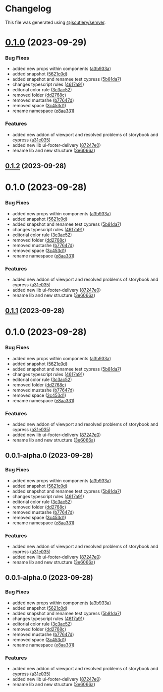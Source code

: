 # Changelog

This file was generated using [@jscutlery/semver](https://github.com/jscutlery/semver).

# [0.1.0](https://gitlab.ir7.com.br/r7/front-monorepo/compare/ui-footer-delivery-0.0.1-alpha.2...ui-footer-delivery-0.1.0) (2023-09-29)

### Bug Fixes

- added new props within components ([a3b933a](https://gitlab.ir7.com.br/r7/front-monorepo/commit/a3b933a517f0c01f9b8fd1c3f84b514e5e1b8443))
- added snapshot ([5621c0d](https://gitlab.ir7.com.br/r7/front-monorepo/commit/5621c0d75edd852267ad9d8d724b05e3401d7b9e))
- added snapshot and renamee test cypress ([5b81da7](https://gitlab.ir7.com.br/r7/front-monorepo/commit/5b81da782c549ed039a030167c701192417f5ad4))
- changes typescript rules ([4617a91](https://gitlab.ir7.com.br/r7/front-monorepo/commit/4617a91f0ed082daf8aab4f2d0f831f21cc41b8f))
- editorial color rule ([3c3ac52](https://gitlab.ir7.com.br/r7/front-monorepo/commit/3c3ac52f4c126be97b621ceabc98019a30f84850))
- removed folder ([dd2768c](https://gitlab.ir7.com.br/r7/front-monorepo/commit/dd2768c3c52955b9f24012dd5af4ba09b5c760ba))
- removed mustashe ([b77647d](https://gitlab.ir7.com.br/r7/front-monorepo/commit/b77647d84a7df6d08cbbc1c48e5b69647ec06d91))
- removed space ([3c453d1](https://gitlab.ir7.com.br/r7/front-monorepo/commit/3c453d1a2678b1cb2f19c3b086694214483abb01))
- rename namespace ([e8aa331](https://gitlab.ir7.com.br/r7/front-monorepo/commit/e8aa33181bc8dd5700f0d518fc12836a124dda4f))

### Features

- added new addon of viewport and resolved problems of storybook and cypress ([a31e035](https://gitlab.ir7.com.br/r7/front-monorepo/commit/a31e0358a33f8174b97e0d135ae14fdd4a3fad06))
- added new lib ui-footer-delivery ([87247e0](https://gitlab.ir7.com.br/r7/front-monorepo/commit/87247e084b6b9642d72d37c2bd20cd9f86f4c243))
- rename lib and new structure ([3e6066a](https://gitlab.ir7.com.br/r7/front-monorepo/commit/3e6066ab2b13b1597fd411496c8681c1e4765bf8))

## [0.1.2](https://gitlab.ir7.com.br/r7/front-monorepo/compare/ui-footer-delivery-0.1.1...ui-footer-delivery-0.1.2) (2023-09-28)

# 0.1.0 (2023-09-28)

### Bug Fixes

- added new props within components ([a3b933a](https://gitlab.ir7.com.br/r7/front-monorepo/commit/a3b933a517f0c01f9b8fd1c3f84b514e5e1b8443))
- added snapshot ([5621c0d](https://gitlab.ir7.com.br/r7/front-monorepo/commit/5621c0d75edd852267ad9d8d724b05e3401d7b9e))
- added snapshot and renamee test cypress ([5b81da7](https://gitlab.ir7.com.br/r7/front-monorepo/commit/5b81da782c549ed039a030167c701192417f5ad4))
- changes typescript rules ([4617a91](https://gitlab.ir7.com.br/r7/front-monorepo/commit/4617a91f0ed082daf8aab4f2d0f831f21cc41b8f))
- editorial color rule ([3c3ac52](https://gitlab.ir7.com.br/r7/front-monorepo/commit/3c3ac52f4c126be97b621ceabc98019a30f84850))
- removed folder ([dd2768c](https://gitlab.ir7.com.br/r7/front-monorepo/commit/dd2768c3c52955b9f24012dd5af4ba09b5c760ba))
- removed mustashe ([b77647d](https://gitlab.ir7.com.br/r7/front-monorepo/commit/b77647d84a7df6d08cbbc1c48e5b69647ec06d91))
- removed space ([3c453d1](https://gitlab.ir7.com.br/r7/front-monorepo/commit/3c453d1a2678b1cb2f19c3b086694214483abb01))
- rename namespace ([e8aa331](https://gitlab.ir7.com.br/r7/front-monorepo/commit/e8aa33181bc8dd5700f0d518fc12836a124dda4f))

### Features

- added new addon of viewport and resolved problems of storybook and cypress ([a31e035](https://gitlab.ir7.com.br/r7/front-monorepo/commit/a31e0358a33f8174b97e0d135ae14fdd4a3fad06))
- added new lib ui-footer-delivery ([87247e0](https://gitlab.ir7.com.br/r7/front-monorepo/commit/87247e084b6b9642d72d37c2bd20cd9f86f4c243))
- rename lib and new structure ([3e6066a](https://gitlab.ir7.com.br/r7/front-monorepo/commit/3e6066ab2b13b1597fd411496c8681c1e4765bf8))

## [0.1.1](https://gitlab.ir7.com.br/r7/front-monorepo/compare/ui-footer-delivery-0.1.0...ui-footer-delivery-0.1.1) (2023-09-28)

# 0.1.0 (2023-09-28)

### Bug Fixes

- added new props within components ([a3b933a](https://gitlab.ir7.com.br/r7/front-monorepo/commit/a3b933a517f0c01f9b8fd1c3f84b514e5e1b8443))
- added snapshot ([5621c0d](https://gitlab.ir7.com.br/r7/front-monorepo/commit/5621c0d75edd852267ad9d8d724b05e3401d7b9e))
- added snapshot and renamee test cypress ([5b81da7](https://gitlab.ir7.com.br/r7/front-monorepo/commit/5b81da782c549ed039a030167c701192417f5ad4))
- changes typescript rules ([4617a91](https://gitlab.ir7.com.br/r7/front-monorepo/commit/4617a91f0ed082daf8aab4f2d0f831f21cc41b8f))
- editorial color rule ([3c3ac52](https://gitlab.ir7.com.br/r7/front-monorepo/commit/3c3ac52f4c126be97b621ceabc98019a30f84850))
- removed folder ([dd2768c](https://gitlab.ir7.com.br/r7/front-monorepo/commit/dd2768c3c52955b9f24012dd5af4ba09b5c760ba))
- removed mustashe ([b77647d](https://gitlab.ir7.com.br/r7/front-monorepo/commit/b77647d84a7df6d08cbbc1c48e5b69647ec06d91))
- removed space ([3c453d1](https://gitlab.ir7.com.br/r7/front-monorepo/commit/3c453d1a2678b1cb2f19c3b086694214483abb01))
- rename namespace ([e8aa331](https://gitlab.ir7.com.br/r7/front-monorepo/commit/e8aa33181bc8dd5700f0d518fc12836a124dda4f))

### Features

- added new addon of viewport and resolved problems of storybook and cypress ([a31e035](https://gitlab.ir7.com.br/r7/front-monorepo/commit/a31e0358a33f8174b97e0d135ae14fdd4a3fad06))
- added new lib ui-footer-delivery ([87247e0](https://gitlab.ir7.com.br/r7/front-monorepo/commit/87247e084b6b9642d72d37c2bd20cd9f86f4c243))
- rename lib and new structure ([3e6066a](https://gitlab.ir7.com.br/r7/front-monorepo/commit/3e6066ab2b13b1597fd411496c8681c1e4765bf8))

## 0.0.1-alpha.0 (2023-09-28)

### Bug Fixes

- added new props within components ([a3b933a](https://gitlab.ir7.com.br/r7/front-monorepo/commit/a3b933a517f0c01f9b8fd1c3f84b514e5e1b8443))
- added snapshot ([5621c0d](https://gitlab.ir7.com.br/r7/front-monorepo/commit/5621c0d75edd852267ad9d8d724b05e3401d7b9e))
- added snapshot and renamee test cypress ([5b81da7](https://gitlab.ir7.com.br/r7/front-monorepo/commit/5b81da782c549ed039a030167c701192417f5ad4))
- changes typescript rules ([4617a91](https://gitlab.ir7.com.br/r7/front-monorepo/commit/4617a91f0ed082daf8aab4f2d0f831f21cc41b8f))
- editorial color rule ([3c3ac52](https://gitlab.ir7.com.br/r7/front-monorepo/commit/3c3ac52f4c126be97b621ceabc98019a30f84850))
- removed folder ([dd2768c](https://gitlab.ir7.com.br/r7/front-monorepo/commit/dd2768c3c52955b9f24012dd5af4ba09b5c760ba))
- removed mustashe ([b77647d](https://gitlab.ir7.com.br/r7/front-monorepo/commit/b77647d84a7df6d08cbbc1c48e5b69647ec06d91))
- removed space ([3c453d1](https://gitlab.ir7.com.br/r7/front-monorepo/commit/3c453d1a2678b1cb2f19c3b086694214483abb01))
- rename namespace ([e8aa331](https://gitlab.ir7.com.br/r7/front-monorepo/commit/e8aa33181bc8dd5700f0d518fc12836a124dda4f))

### Features

- added new addon of viewport and resolved problems of storybook and cypress ([a31e035](https://gitlab.ir7.com.br/r7/front-monorepo/commit/a31e0358a33f8174b97e0d135ae14fdd4a3fad06))
- added new lib ui-footer-delivery ([87247e0](https://gitlab.ir7.com.br/r7/front-monorepo/commit/87247e084b6b9642d72d37c2bd20cd9f86f4c243))
- rename lib and new structure ([3e6066a](https://gitlab.ir7.com.br/r7/front-monorepo/commit/3e6066ab2b13b1597fd411496c8681c1e4765bf8))

## 0.0.1-alpha.0 (2023-09-28)

### Bug Fixes

- added new props within components ([a3b933a](https://gitlab.ir7.com.br/r7/front-monorepo/commit/a3b933a517f0c01f9b8fd1c3f84b514e5e1b8443))
- added snapshot ([5621c0d](https://gitlab.ir7.com.br/r7/front-monorepo/commit/5621c0d75edd852267ad9d8d724b05e3401d7b9e))
- added snapshot and renamee test cypress ([5b81da7](https://gitlab.ir7.com.br/r7/front-monorepo/commit/5b81da782c549ed039a030167c701192417f5ad4))
- changes typescript rules ([4617a91](https://gitlab.ir7.com.br/r7/front-monorepo/commit/4617a91f0ed082daf8aab4f2d0f831f21cc41b8f))
- editorial color rule ([3c3ac52](https://gitlab.ir7.com.br/r7/front-monorepo/commit/3c3ac52f4c126be97b621ceabc98019a30f84850))
- removed folder ([dd2768c](https://gitlab.ir7.com.br/r7/front-monorepo/commit/dd2768c3c52955b9f24012dd5af4ba09b5c760ba))
- removed mustashe ([b77647d](https://gitlab.ir7.com.br/r7/front-monorepo/commit/b77647d84a7df6d08cbbc1c48e5b69647ec06d91))
- removed space ([3c453d1](https://gitlab.ir7.com.br/r7/front-monorepo/commit/3c453d1a2678b1cb2f19c3b086694214483abb01))
- rename namespace ([e8aa331](https://gitlab.ir7.com.br/r7/front-monorepo/commit/e8aa33181bc8dd5700f0d518fc12836a124dda4f))

### Features

- added new addon of viewport and resolved problems of storybook and cypress ([a31e035](https://gitlab.ir7.com.br/r7/front-monorepo/commit/a31e0358a33f8174b97e0d135ae14fdd4a3fad06))
- added new lib ui-footer-delivery ([87247e0](https://gitlab.ir7.com.br/r7/front-monorepo/commit/87247e084b6b9642d72d37c2bd20cd9f86f4c243))
- rename lib and new structure ([3e6066a](https://gitlab.ir7.com.br/r7/front-monorepo/commit/3e6066ab2b13b1597fd411496c8681c1e4765bf8))
